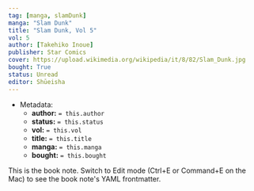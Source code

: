 ```yaml
---
tag: [manga, slamDunk]
manga: "Slam Dunk"
title: "Slam Dunk, Vol 5"
vol: 5
author: [Takehiko Inoue]
publisher: Star Comics
cover: https://upload.wikimedia.org/wikipedia/it/8/82/Slam_Dunk.jpg
bought: True
status: Unread
editor: Shūeisha
---
```



- Metadata:
	- **author:** `= this.author`
	- **status:** `= this.status`
	- **vol:** `= this.vol`
	- **title:** `= this.title`
	- **manga:** `= this.manga`
	- **bought:** `= this.bought`

This is the book note. Switch to Edit mode (Ctrl+E or Command+E on the Mac) to see the book note's YAML frontmatter.